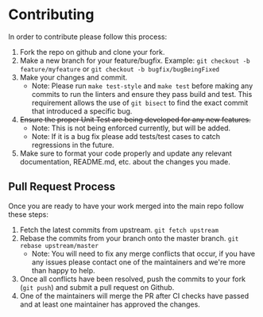 # Contributing

In order to contribute please follow this process:

1. Fork the repo on github and clone your fork.
2. Make a new branch for your feature/bugfix. Example: `git checkout -b feature/myfeature` or `git checkout -b bugfix/bugBeingFixed`
3. Make your changes and commit.
   - Note: Please run `make test-style` and `make test` before making any commits to run the linters and ensure they pass build and test. This requirement allows the use of `git bisect` to find the exact commit that introduced a specific bug.
4. ~~Ensure the proper Unit Test are being developed for any new features.~~
   - Note: This is not being enforced currently, but will be added.
   - Note: If it is a bug fix please add tests/test cases to catch regressions in the future.
5. Make sure to format your code properly and update any relevant documentation, README.md, etc. about the changes you made.
   

## Pull Request Process
Once you are ready to have your work merged into the main repo follow these steps:

1. Fetch the latest commits from upstream. `git fetch upstream`
2. Rebase the commits from your branch onto the master branch. `git rebase upstream/master`
   - Note: You will need to fix any merge conflicts that occur, if you have any issues please contact one of the maintainers and we're more than happy to help.
3. Once all conflicts have been resolved, push the commits to your fork (`git push`) and submit a pull request on Github.
4. One of the maintainers will merge the PR after CI checks have passed and at least one maintainer has approved the changes.